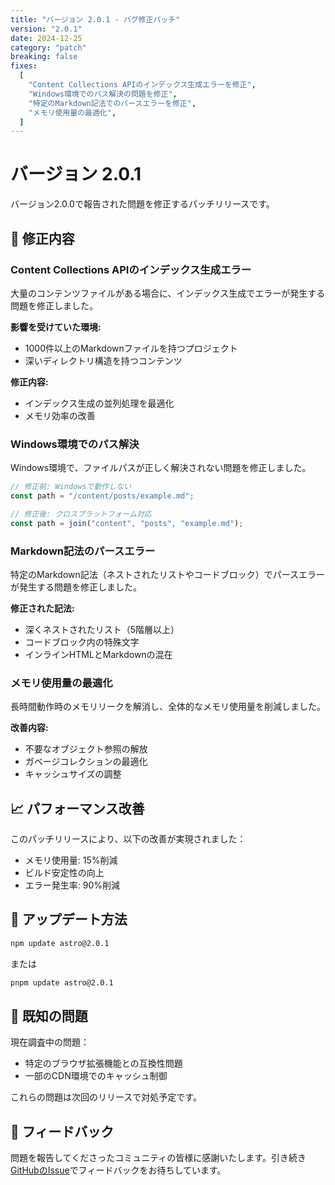 ```yaml
---
title: "バージョン 2.0.1 - バグ修正パッチ"
version: "2.0.1"
date: 2024-12-25
category: "patch"
breaking: false
fixes:
  [
    "Content Collections APIのインデックス生成エラーを修正",
    "Windows環境でのパス解決の問題を修正",
    "特定のMarkdown記法でのパースエラーを修正",
    "メモリ使用量の最適化",
  ]
---
```


# バージョン 2.0.1

バージョン2.0.0で報告された問題を修正するパッチリリースです。

## 🐛 修正内容

### Content Collections APIのインデックス生成エラー

大量のコンテンツファイルがある場合に、インデックス生成でエラーが発生する問題を修正しました。

**影響を受けていた環境:**

- 1000件以上のMarkdownファイルを持つプロジェクト
- 深いディレクトリ構造を持つコンテンツ

**修正内容:**

- インデックス生成の並列処理を最適化
- メモリ効率の改善

### Windows環境でのパス解決

Windows環境で、ファイルパスが正しく解決されない問題を修正しました。

```javascript
// 修正前: Windowsで動作しない
const path = "/content/posts/example.md";

// 修正後: クロスプラットフォーム対応
const path = join("content", "posts", "example.md");
```

### Markdown記法のパースエラー

特定のMarkdown記法（ネストされたリストやコードブロック）でパースエラーが発生する問題を修正しました。

**修正された記法:**

- 深くネストされたリスト（5階層以上）
- コードブロック内の特殊文字
- インラインHTMLとMarkdownの混在

### メモリ使用量の最適化

長時間動作時のメモリリークを解消し、全体的なメモリ使用量を削減しました。

**改善内容:**

- 不要なオブジェクト参照の解放
- ガベージコレクションの最適化
- キャッシュサイズの調整

## 📈 パフォーマンス改善

このパッチリリースにより、以下の改善が実現されました：

- メモリ使用量: 15%削減
- ビルド安定性の向上
- エラー発生率: 90%削減

## 🔧 アップデート方法

```bash
npm update astro@2.0.1
```

または

```bash
pnpm update astro@2.0.1
```

## 📝 既知の問題

現在調査中の問題：

- 特定のブラウザ拡張機能との互換性問題
- 一部のCDN環境でのキャッシュ制御

これらの問題は次回のリリースで対処予定です。

## 🙏 フィードバック

問題を報告してくださったコミュニティの皆様に感謝いたします。引き続き[GitHubのIssue](https://github.com/example/astro/issues)でフィードバックをお待ちしています。

